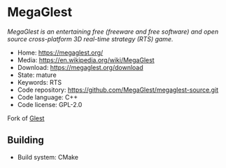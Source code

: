 # MegaGlest

_MegaGlest is an entertaining free (freeware and free software) and open source cross-platform 3D real-time strategy (RTS) game._

- Home: https://megaglest.org/
- Media: https://en.wikipedia.org/wiki/MegaGlest
- Download: https://megaglest.org/download
- State: mature
- Keywords: RTS 
- Code repository: https://github.com/MegaGlest/megaglest-source.git
- Code language: C++
- Code license: GPL-2.0

Fork of [Glest](glest.md)

## Building

- Build system: CMake

